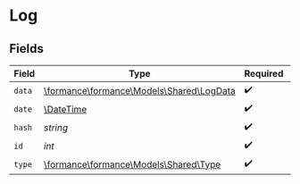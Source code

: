 # Log


## Fields

| Field                                                                      | Type                                                                       | Required                                                                   | Description                                                                | Example                                                                    |
| -------------------------------------------------------------------------- | -------------------------------------------------------------------------- | -------------------------------------------------------------------------- | -------------------------------------------------------------------------- | -------------------------------------------------------------------------- |
| `data`                                                                     | [\formance\formance\Models\Shared\LogData](../../Models/Shared/LogData.md) | :heavy_check_mark:                                                         | N/A                                                                        |                                                                            |
| `date`                                                                     | [\DateTime](https://www.php.net/manual/en/class.datetime.php)              | :heavy_check_mark:                                                         | N/A                                                                        |                                                                            |
| `hash`                                                                     | *string*                                                                   | :heavy_check_mark:                                                         | N/A                                                                        | 9ee060170400f556b7e1575cb13f9db004f150a08355c7431c62bc639166431e           |
| `id`                                                                       | *int*                                                                      | :heavy_check_mark:                                                         | N/A                                                                        | 1234                                                                       |
| `type`                                                                     | [\formance\formance\Models\Shared\Type](../../Models/Shared/Type.md)       | :heavy_check_mark:                                                         | N/A                                                                        |                                                                            |